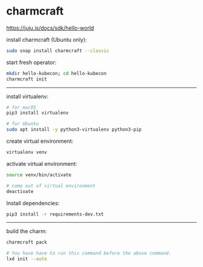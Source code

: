 # charmcraft

https://juju.is/docs/sdk/hello-world

install charmcraft (Ubuntu only):
```bash
sudo snap install charmcraft --classic
```

start fresh operator:
```bash
mkdir hello-kubecon; cd hello-kubecon
charmcraft init
```

---

install virtualenv:
```bash
# for macOS
pip3 install virtualenv

# for Ubuntu
sudo apt install -y python3-virtualenv python3-pip
```

create virtual environment:
```bash
virtualenv venv
```

activate virtual environment:
```bash
source venv/bin/activate

# come out of virtual environment
deactivate
```

Install dependencies:
```bash
pip3 install -r requirements-dev.txt
```

---

build the charm:
```bash
charmcraft pack

# You have have to run this command before the above command.
lxd init --auto
```

